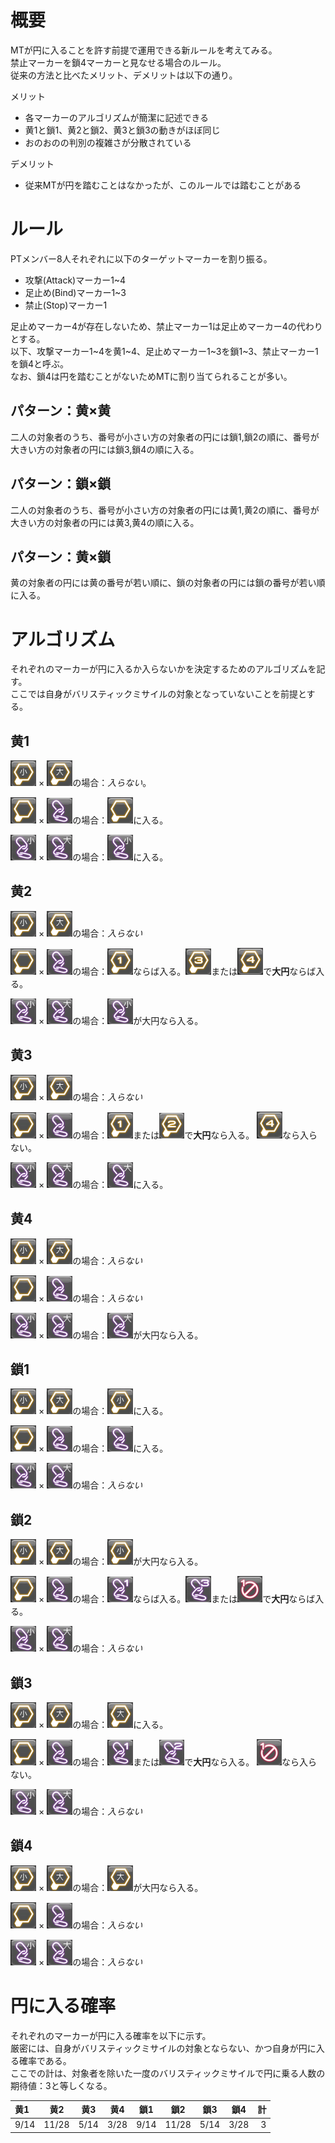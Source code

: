 # 概要
MTが円に入ることを許す前提で運用できる新ルールを考えてみる。  
禁止マーカーを鎖4マーカーと見なせる場合のルール。  
従来の方法と比べたメリット、デメリットは以下の通り。  

メリット
* 各マーカーのアルゴリズムが簡潔に記述できる
* 黄1と鎖1、黄2と鎖2、黄3と鎖3の動きがほぼ同じ
* おのおのの判別の複雑さが分散されている

デメリット  
* 従来MTが円を踏むことはなかったが、このルールでは踏むことがある

# ルール
PTメンバー8人それぞれに以下のターゲットマーカーを割り振る。  
* 攻撃(Attack)マーカー1~4
* 足止め(Bind)マーカー1~3
* 禁止(Stop)マーカー1

足止めマーカー4が存在しないため、禁止マーカー1は足止めマーカー4の代わりとする。  
以下、攻撃マーカー1~4を黄1~4、足止めマーカー1~3を鎖1~3、禁止マーカー1を鎖4と呼ぶ。  
なお、鎖4は円を踏むことがないためMTに割り当てられることが多い。

## パターン：黄×黄
二人の対象者のうち、番号が小さい方の対象者の円には鎖1,鎖2の順に、番号が大きい方の対象者の円には鎖3,鎖4の順に入る。  

## パターン：鎖×鎖
二人の対象者のうち、番号が小さい方の対象者の円には黄1,黄2の順に、番号が大きい方の対象者の円には黄3,黄4の順に入る。

## パターン：黄×鎖
黄の対象者の円には黄の番号が若い順に、鎖の対象者の円には鎖の番号が若い順に入る。


# アルゴリズム
それぞれのマーカーが円に入るか入らないかを決定するためのアルゴリズムを記す。  
ここでは自身がバリスティックミサイルの対象となっていないことを前提とする。

## 黄1
![黄(小)](./img/a_small.png) × ![黄(大)](./img/a_big.png)の場合：_入らない_。

![黄](./img/a_blank.png) × ![鎖](./img/b_blank.png)の場合：![黄](./img/a_blank.png)に入る。

![鎖(小)](./img/b_small.png) × ![鎖(大)](./img/b_big.png)の場合：![鎖(小)](./img/b_small.png)に入る。


## 黄2
![黄(小)](./img/a_small.png) × ![黄(大)](./img/a_big.png)の場合：_入らない_

![黄](./img/a_blank.png) × ![鎖](./img/b_blank.png)の場合：![黄1](./img/a1.png)ならば入る。![黄3](./img/a3.png)または![黄4](./img/a4.png)で**大円**ならば入る。

![鎖(小)](./img/b_small.png) × ![鎖(大)](./img/b_big.png)の場合：![鎖(小)](./img/b_small.png)が大円なら入る。

## 黄3
![黄(小)](./img/a_small.png) × ![黄(大)](./img/a_big.png)の場合：_入らない_

![黄](./img/a_blank.png) × ![鎖](./img/b_blank.png)の場合：![黄1](./img/a1.png)または![黄2](./img/a2.png)で**大円**なら入る。
![黄4](./img/a4.png)なら入らない。

![鎖(小)](./img/b_small.png) × ![鎖(大)](./img/b_big.png)の場合：![鎖(大)](./img/b_big.png)に入る。

## 黄4
![黄(小)](./img/a_small.png) × ![黄(大)](./img/a_big.png)の場合：_入らない_

![黄](./img/a_blank.png) × ![鎖](./img/b_blank.png)の場合：_入らない_

![鎖(小)](./img/b_small.png) × ![鎖(大)](./img/b_big.png)の場合：![鎖(大)](./img/b_big.png)が大円なら入る。

## 鎖1
![黄(小)](./img/a_small.png) × ![黄(大)](./img/a_big.png)の場合：![黄(小)](./img/a_small.png)に入る。

![黄](./img/a_blank.png) × ![鎖](./img/b_blank.png)の場合：![鎖](./img/b_blank.png)に入る。

![鎖(小)](./img/b_small.png) × ![鎖(大)](./img/b_big.png)の場合：_入らない_

## 鎖2
![黄(小)](./img/a_small.png) × ![黄(大)](./img/a_big.png)の場合：![黄(小)](./img/a_small.png)が大円なら入る。

![黄](./img/a_blank.png) × ![鎖](./img/b_blank.png)の場合：![鎖1](./img/b1.png)ならば入る。![鎖3](./img/b3.png)または![鎖4](./img/s1.png)で**大円**ならば入る。

![鎖(小)](./img/b_small.png) × ![鎖(大)](./img/b_big.png)の場合：_入らない_

## 鎖3
![黄(小)](./img/a_small.png) × ![黄(大)](./img/a_big.png)の場合：![黄(大)](./img/a_big.png)に入る。

![黄](./img/a_blank.png) × ![鎖](./img/b_blank.png)の場合：![鎖1](./img/b1.png)または![鎖2](./img/b2.png)で**大円**なら入る。
![鎖4](./img/s1.png)なら入らない。

![鎖(小)](./img/b_small.png) × ![鎖(大)](./img/b_big.png)の場合：_入らない_

## 鎖4
![黄(小)](./img/a_small.png) × ![黄(大)](./img/a_big.png)の場合：![黄(大)](./img/a_big.png)が大円なら入る。

![黄](./img/a_blank.png) × ![鎖](./img/b_blank.png)の場合：_入らない_

![鎖(小)](./img/b_small.png) × ![鎖(大)](./img/b_big.png)の場合：_入らない_

# 円に入る確率
それぞれのマーカーが円に入る確率を以下に示す。  
厳密には、自身がバリスティックミサイルの対象とならない、かつ自身が円に入る確率である。  
ここでの計は、対象者を除いた一度のバリスティックミサイルで円に乗る人数の期待値：3と等しくなる。

|  黄1  |  黄2  |  黄3  |  黄4  |  鎖1  |  鎖2  |  鎖3  |  鎖4  |  計 |
|:------|-------|-------|-------|-------|-------|-------|-------|----:|
|  9/14 | 11/28 |  5/14 |  3/28 |  9/14 | 11/28 |  5/14 |  3/28 |  3  |
